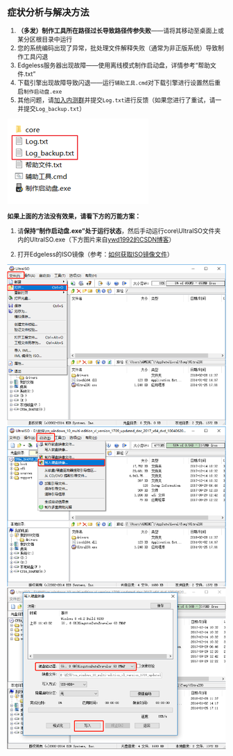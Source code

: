 ## 症状分析与解决方法
1. **（多发）制作工具所在路径过长导致路径传参失败**——请将其移动至桌面上或某分区根目录中运行
1. 您的系统编码出现了异常，批处理文件解释失败（通常为非正版系统）导致制作工具闪退
2. Edgeless服务器出现故障——使用离线模式制作启动盘，详情参考“帮助文件.txt”
3. 下载引擎出现故障导致闪退——运行`辅助工具.cmd`对下载引擎进行设置然后重启`制作启动盘.exe`
3. 其他问题，请[加入内测群](https://home.edgeless.top/jump/qqg.html)并提交`Log.txt`进行反馈（如果您进行了重试，请一并提交`Log_backup.txt`）

![](../images/screenshot_1584629646552.png)




**如果上面的方法没有效果，请看下方的万能方案：**

1. 请**保持“制作启动盘.exe”处于运行状态**，然后手动运行core\UltraISO文件夹内的UltraISO.exe（下方图片来自[ywd1992的CSDN博客](https://blog.csdn.net/ywd1992/article/details/79399465)）


2. 打开Edgeless的ISO镜像（参考：[如何获取ISO镜像文件](如何获取ISO镜像文件.md)）

![](../images/20180228134509994.png)
![](../images/20180228134540118.png)
![](../images/20180228134730687.png)
